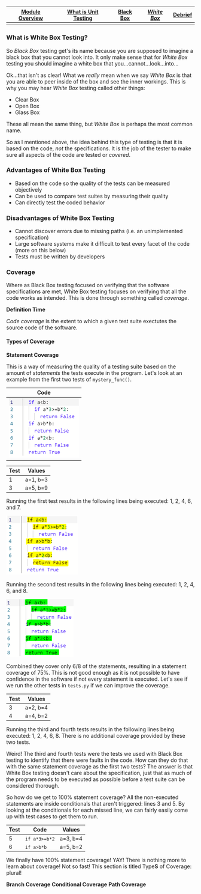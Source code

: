 | [Module Overview](./unittest_module.md) | [What is Unit Testing](./what_is_unit_testing.md) | [Black Box](./black_box.md) | [*White Box*](./white_box.md) | [Debrief](./debrief.md) |
|-----------------|----------------------|-----------|-----------|---------|
|                 |                      |           |           |         |

### What is White Box Testing?

So _Black Box_ testing get's its name because you are supposed to imagine a black box that you cannot look into. It only make sense that for _White Box_ testing you should imagine a white box that you...cannot...look...into...

Ok...that isn't as clear! What we _really_ mean when we say _White Box_ is that you are able to peer inside of the box and see the inner workings. This is why you may hear _White Box_ testing called other things: 

* Clear Box
* Open Box
* Glass Box

These all mean the same thing, but _White Box_ is perhaps the most common name.

So as I mentioned above, the idea behind this type of testing is that it is based on the code, _not_ the specifications. It is the job of the tester to make sure all aspects of the code are tested or _covered_.

### Advantages of White Box Testing

* Based on the code so the quality of the tests can be measured objectively
* Can be used to compare test suites by measuring their quality
* Can directly test the coded behavior

### Disadvantages of White Box Testing

* Cannot discover errors due to missing paths (i.e. an unimplemented specification)
* Large software systems make it difficult to test every facet of the code (more on this below)
* Tests must be written by developers

### Coverage

Where as Black Box testing focused on verifying that the software specifications are met, White Box testing focuses on verifying that all the code works as intended. This is done through something called _coverage_.

**Definition Time**

_Code coverage_ is the extent to which a given test suite exectutes the source code of the software.

#### Types of Coverage

**Statement Coverage**

This is a way of measuring the quality of a testing suite based on the amount of _statements_ the tests execute in the program. Let's look at an example from the first two tests of `mystery_func()`.

| Code                                            |
| ----                                            |
| ![mystery_func code](./images/mystery_func.png) |

| Test | Values   |
| -    | -        |
| 1    | a=1, b=3 |
| 3    | a=5, b=9 |

Running the first test results in the following lines being executed: 1, 2, 4, 6, and 7.

![Statement coverage test 1](./images/statement_coverage1.png)

Running the second test results in the following lines being executed: 1, 2, 4, 6, and 8.

![Statement coverage test 2](./images/statement_coverage2.png)

Combined they cover only 6/8 of the statements, resulting in a statement coverage of 75%. This is not good enough as it is not possible to have confidence in the software if not every statement is executed. Let's see if we run the other tests in `tests.py` if we can improve the coverage.

| Test | Values   |
| -    | -        |
| 3    | a=2, b=4 |
| 4    | a=4, b=2 |

Running the third and fourth tests results in the following lines being executed: 1, 2, 4, 6, 8. There is no additional coverage provided by these two tests.

Weird! The third and fourth tests were the tests we used with Black Box testing to identify that there were faults in the code. How can they do that with the same statement coverage as the first two tests? The answer is that White Box testing doesn't care about the specification, just that as much of the program needs to be executed as possible before a test suite can be considered thorough. 

So how do we get to 100% statement coverage? All the non-executed statements are inside conditionals that aren't triggered: lines 3 and 5. By looking at the conditionals for each missed line, we can fairly easily come up with test cases to get them to run.

| Test | Code          | Values   |
| ---- | ----          | ------   |
| 5    | `if a*3>=b*2` | a=3, b=4 |
| 6    | `if a>b*b`    | a=5, b=2 |

We finally have 100% statement coverage! YAY! There is nothing more to learn about coverage! Not so fast! This section is titled Type**S** of Coverage: plural!

**Branch Coverage**
**Conditional Coverage**
**Path Coverage**


